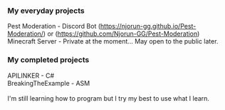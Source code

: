 ### My everyday projects
Pest Moderation - Discord Bot (https://njorun-gg.github.io/Pest-Moderation/) or (https://github.com/Njorun-GG/Pest-Moderation)<br>
Minecraft Server - Private at the moment... May open to the public later.

### My completed projects
APILINKER - C# <br>
BreakingTheExample - ASM<br>
<br>
I'm still learning how to program but I try my best to use what I learn.
